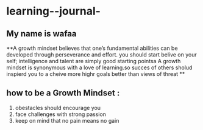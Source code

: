 # learning--journal-
## My name is wafaa 
**A growth mindset believes that one’s fundamental abilities can be developed through perseverance and effort. you should start belive on your self; intelligence and talent are simply good starting pointsa A growth mindset is synonymous with a love of learning.so succes of others sholud inspierd you to a cheive more highr goals better than  views of threat  **
## how to be a Growth Mindset :  
1. obestacles should encourage you 
2. face challenges with strong passion 
3. keep on mind that no pain means no gain 
